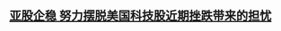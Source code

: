 <!--1599539004000-->
[亚股企稳 努力摆脱美国科技股近期挫跌带来的担忧](https://cn.reuters.com/article/global-financial-markets-0908-tues-idCNKBS25Z0FV)
------


